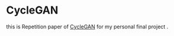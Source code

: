 # CycleGAN

this is Repetition paper of [CycleGAN](https://arxiv.org/pdf/1703.10593.pdf) for my personal final project .
